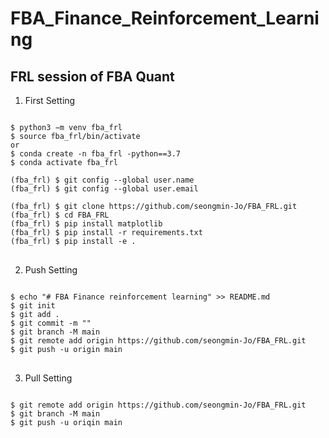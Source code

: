 # FBA_Finance_Reinforcement_Learning
## FRL session of FBA Quant 

1. First Setting

<pre>
<code>
$ python3 −m venv fba_frl
$ source fba_frl/bin/activate
or 
$ conda create -n fba_frl -python==3.7
$ conda activate fba_frl

(fba_frl) $ git config --global user.name <your_name>
(fba_frl) $ git config --global user.email <your_email>

(fba_frl) $ git clone https://github.com/seongmin-Jo/FBA_FRL.git
(fba_frl) $ cd FBA_FRL
(fba_frl) $ pip install matplotlib
(fba_frl) $ pip install -r requirements.txt
(fba_frl) $ pip install -e .
</code>
</pre>

2. Push Setting
<pre>
<code>
$ echo "# FBA Finance reinforcement learning" >> README.md
$ git init
$ git add .
$ git commit -m "<commit>"
$ git branch -M main
$ git remote add origin https://github.com/seongmin-Jo/FBA_FRL.git
$ git push -u origin main
</code>
</pre>



3. Pull Setting
<pre>
<code>
$ git remote add origin https://github.com/seongmin-Jo/FBA_FRL.git
$ git branch -M main
$ git push -u oriqin main
</code>
</pre>
